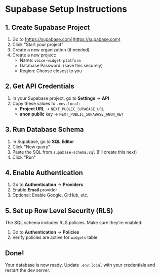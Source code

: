 # Supabase Setup Instructions

## 1. Create Supabase Project

1. Go to [https://supabase.com](https://supabase.com)
2. Click "Start your project"
3. Create a new organization (if needed)
4. Create a new project:
   - Name: `voice-widget-platform`
   - Database Password: (save this securely)
   - Region: Choose closest to you

## 2. Get API Credentials

1. In your Supabase project, go to **Settings** → **API**
2. Copy these values to `.env.local`:
   - **Project URL** → `NEXT_PUBLIC_SUPABASE_URL`
   - **anon public** key → `NEXT_PUBLIC_SUPABASE_ANON_KEY`

## 3. Run Database Schema

1. In Supabase, go to **SQL Editor**
2. Click "New query"
3. Paste the SQL from `supabase-schema.sql` (I'll create this next)
4. Click "Run"

## 4. Enable Authentication

1. Go to **Authentication** → **Providers**
2. Enable **Email** provider
3. Optional: Enable Google, GitHub, etc.

## 5. Set up Row Level Security (RLS)

The SQL schema includes RLS policies. Make sure they're enabled:
1. Go to **Authentication** → **Policies**
2. Verify policies are active for `widgets` table

## Done!

Your database is now ready. Update `.env.local` with your credentials and restart the dev server.
